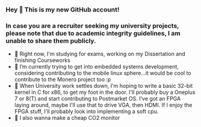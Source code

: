 ### Hey 👋 This is my new GitHub account!
### In case you are a recruiter seeking my university projects, please note that due to academic integrity guidelines, I am unable to share them publicly.

- 🔭 Right now, I'm studying for exams, working on my Dissertation and finishing Courseworks
- 🌱 I’m currently trying to get into embedded systems development, considering contributing to the mobile linux sphere...it would be cool to contribute to the Monero project too :p
- 🤞  When University work settles down, I'm hoping to write a basic 32-bit kernel in C for x86, to get my foot in the door. I'll probably buy a Oneplus 7 or 8(T) and start contributing to Postmarket OS. I've got an FPGA laying around, maybe I'll use that to drive VGA, then HDMI. If I enjoy the FPGA stuff, I'll probably look into implementing a soft cpu.
- 🤔 I also wanna make a cheap CO2 monitor

<!--
**srxg/srxg** is a ✨ _special_ ✨ repository because its `README.md` (this file) appears on your GitHub profile.

Here are some ideas to get you started:

- 🔭 I’m currently working on ...
- 🌱 I’m currently learning ...
- 👯 I’m looking to collaborate on ...
- 🤔 I’m looking for help with ...
- 💬 Ask me about ...
- 📫 How to reach me: ...
- 😄 Pronouns: ...
- ⚡ Fun fact: ...
-->
